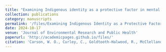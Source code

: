 ```yaml
---
title: "Examining Indigenous identity as a protective factor in mental well-being research in the United States: A scoping review"
collection: publications
category: manuscripts
permalink: '/files/Examining Indigenous Identity as a Protective Factor in Mental Well-Being Research in the United States- A Scoping Review.pdf'
date: 2024-10-17
venue: 'Journal of Environmental Research and Public Health'
paperurl: 'http://academicpages.github.io/files/'
citation: 'Carson, W. O., Curley, C., Goldtooth-Halwood, R., McClelland, D. J., Carroll, S. R., Yuan, N. P., Carvajal, S., & Cordova-Marks, F. M. (2024). &quot;Examining Indigenous identity as a protective factor in mental well-being research in the United States: A scoping review.&quot; <i>International Journal of Environmental Research and Public Health </i>. 21(11), 1404.'
---
```

